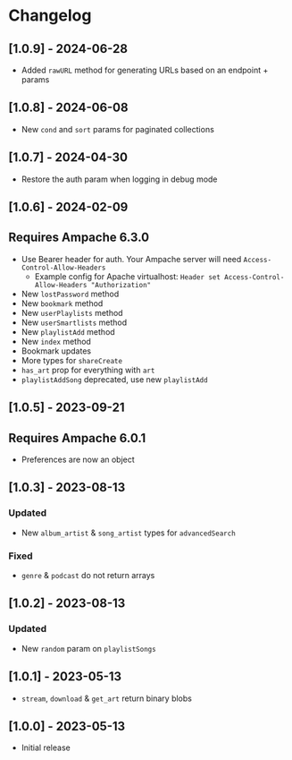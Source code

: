 # Changelog

## [1.0.9] - 2024-06-28

- Added `rawURL` method for generating URLs based on an endpoint + params

## [1.0.8] - 2024-06-08

- New `cond` and `sort` params for paginated collections

## [1.0.7] - 2024-04-30

- Restore the auth param when logging in debug mode

## [1.0.6] - 2024-02-09

## Requires Ampache 6.3.0

- Use Bearer header for auth. Your Ampache server will need `Access-Control-Allow-Headers`
  - Example config for Apache virtualhost: `Header set Access-Control-Allow-Headers "Authorization"`
- New `lostPassword` method
- New `bookmark` method
- New `userPlaylists` method
- New `userSmartlists` method
- New `playlistAdd` method
- New `index` method
- Bookmark updates
- More types for `shareCreate`
- `has_art` prop for everything with `art`
- `playlistAddSong` deprecated, use new `playlistAdd`

## [1.0.5] - 2023-09-21

## Requires Ampache 6.0.1

- Preferences are now an object

## [1.0.3] - 2023-08-13

### Updated

- New `album_artist` & `song_artist` types for `advancedSearch`

### Fixed

- `genre` & `podcast` do not return arrays

## [1.0.2] - 2023-08-13

### Updated

- New `random` param on `playlistSongs`

## [1.0.1] - 2023-05-13

- `stream`, `download` & `get_art` return binary blobs

## [1.0.0] - 2023-05-13

- Initial release

